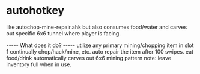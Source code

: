 # autohotkey
like autochop-mine-repair.ahk but also consumes food/water and carves out specific 6x6 tunnel where player is facing.

----- What does it do? -----
utilize any primary mining/chopping item in slot 1 continually chop/hack/mine, etc. auto repair the item after 100 swipes. eat food/drink automatically carves out 6x6 mining pattern
note: leave inventory full when in use.
